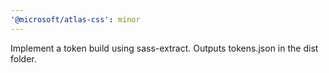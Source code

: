 ```yaml
---
'@microsoft/atlas-css': minor
---
```


Implement a token build using sass-extract. Outputs tokens.json in the dist folder.
